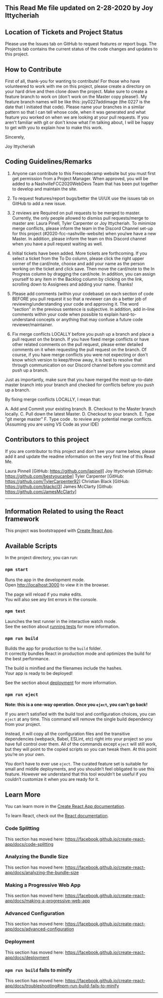 ## This Read Me file updated on 2-28-2020 by Joy Ittycheriah

## Location of Tickets and Project Status

Please use the Issues tab on GitHub to request features or report bugs.  The Projects tab contains the current status of the code changes and updates to this project.

## How to Contribute

First of all, thank-you for wanting to contribute!  For those who have volunteered to work with me on this project, please create a directory on your hard drive and then clone down the project.  Make sure to create a feature branch to work on (don't work on the Master copy please!). My feature branch names will be like this:  joy0227addimage (the 0227 is the date that I initiated that code).  Please name your branches in a similar pattern so that I can tell whose code, when it was generated and what feature you worked on when we are looking at your pull requests.  If you aren't familiar with git or don't know what I'm talking about, I will be happy to get with you to explain how to make this work.

Sincerely,

Joy Ittycheriah

## Coding Guidelines/Remarks

1.  Anyone can contribute to this Freecodecamp website but you must first get permission from a Project Manager.  When approved, you will be added to a NashvilleFCC2020WebDevs Team that has been put together to develop and maintain the site.

2.  To request features/report bugs/better the UI/UX use the issues tab on GitHub to add a new issue.

3.  2 reviews are Required on pull requests to be merged to master.  Currently, the only people allowed to dismiss pull requests/merge to master are: Laura Pinell, Tyler Carpenter or Joy Ittycheriah.  To minimize merge conflicts, please inform the team in the Discord Channel set-up for this project (#2020-fcc-nashville-website) when you/we have a new Master.  In addition, please inform the team on this Discord channel when you have a pull request waiting as well.

4.  Initial tickets have been added.  More tickets are forthcoming.  If you select a ticket from the To Do column, please click the right upper corner of the card/note, choose <edit note> and add your name as the person working on the ticket and click save.  Then move the card/note to the In Progress column by dragging the card/note.  In addition, you can assign yourself to any item in the Backlog column by clicking on the link, scrolling down to Assignees and adding your name.  Thanks!

5.  Please add comments (within your codebase) on each section of code BEFORE you pull request it so that a reviewer can do a better job of reviewing/understanding your code and approving it.  The word "section" in the previous sentence is subjective.  In addition, add in-line comments within your code when possible to explain hard-to-understand concepts or anything that may confuse a future code reviewer/maintainer.

6.  Fix merge conflicts LOCALLY before you push up a branch and place a pull request on the branch.  If you have fixed merge conflicts or have other related comments on the pull request, please enter detailed comments on it when requesting the pull request on the branch.  Of course, if you have merge conflicts you were not expecting or don't know which version to keep/throw away, it is best to resolve that through communication on our Discord channel before you commit and push up a branch.

Just as importantly, make sure that you have merged the most up-to-date master branch into your branch and checked for conflicts before you push up a branch.

By fixing merge conflicts LOCALLY, I mean that:

A.  Add and Commit your existing branch.
B.  Checkout to the Master branch locally.
C.  Pull down the latest Master.
D.  Checkout to your branch.
E.  Type "git merge master"
F.  Type code . to review any potential merge conflicts. (Assuming you are using VS Code as your IDE)

## Contributors to this project

If you are contributor to this project and don't see your name below, please add it and update the readme information on the very first line of this Read Me.

Laura Pinnell [GitHub:  https://github.com/lapinell]
Joy Ittycheriah [GitHub:  https://github.com/bestyoucanbe]
Tyler Carpenter [GitHub:  https://github.com/TylerCarpenter92]
Christian Black [GitHub: https://github.com/blackcl3]
James McClarty [Github: https://github.com/JamesMcClarty]

----------------------------------------------------------------------------------------------------

## Information Related to using the React framework

This project was bootstrapped with [Create React App](https://github.com/facebook/create-react-app).

## Available Scripts

In the project directory, you can run:

### `npm start`

Runs the app in the development mode.<br />
Open [http://localhost:3000](http://localhost:3000) to view it in the browser.

The page will reload if you make edits.<br />
You will also see any lint errors in the console.

### `npm test`

Launches the test runner in the interactive watch mode.<br />
See the section about [running tests](https://facebook.github.io/create-react-app/docs/running-tests) for more information.

### `npm run build`

Builds the app for production to the `build` folder.<br />
It correctly bundles React in production mode and optimizes the build for the best performance.

The build is minified and the filenames include the hashes.<br />
Your app is ready to be deployed!

See the section about [deployment](https://facebook.github.io/create-react-app/docs/deployment) for more information.

### `npm run eject`

**Note: this is a one-way operation. Once you `eject`, you can’t go back!**

If you aren’t satisfied with the build tool and configuration choices, you can `eject` at any time. This command will remove the single build dependency from your project.

Instead, it will copy all the configuration files and the transitive dependencies (webpack, Babel, ESLint, etc) right into your project so you have full control over them. All of the commands except `eject` will still work, but they will point to the copied scripts so you can tweak them. At this point you’re on your own.

You don’t have to ever use `eject`. The curated feature set is suitable for small and middle deployments, and you shouldn’t feel obligated to use this feature. However we understand that this tool wouldn’t be useful if you couldn’t customize it when you are ready for it.

## Learn More

You can learn more in the [Create React App documentation](https://facebook.github.io/create-react-app/docs/getting-started).

To learn React, check out the [React documentation](https://reactjs.org/).

### Code Splitting

This section has moved here: https://facebook.github.io/create-react-app/docs/code-splitting

### Analyzing the Bundle Size

This section has moved here: https://facebook.github.io/create-react-app/docs/analyzing-the-bundle-size

### Making a Progressive Web App

This section has moved here: https://facebook.github.io/create-react-app/docs/making-a-progressive-web-app

### Advanced Configuration

This section has moved here: https://facebook.github.io/create-react-app/docs/advanced-configuration

### Deployment

This section has moved here: https://facebook.github.io/create-react-app/docs/deployment

### `npm run build` fails to minify

This section has moved here: https://facebook.github.io/create-react-app/docs/troubleshooting#npm-run-build-fails-to-minify

----------------------------------------------------------------------------------------------------
